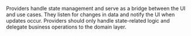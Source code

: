 Providers handle state management and serve as a bridge between the UI and use cases. They listen for changes in data and notify the UI when updates occur. Providers should only handle state-related logic and delegate business operations to the domain layer.
